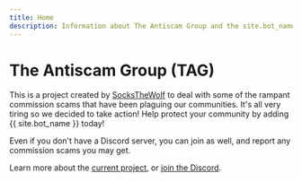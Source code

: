 ```yaml
---
title: Home
description: Information about The Antiscam Group and the site.bot_name Discord bot
---
```


# The Antiscam Group (TAG)

This is a project created by [SocksTheWolf](https://wolf.stream) to deal with some of the rampant commission scams that have been plaguing our communities. It's all very tiring so we decided to take action! Help protect your community by adding {{ site.bot_name }} today!

Even if you don't have a Discord server, you can join as well, and report any commission scams you may get.

Learn more about the [current project](/bot), or [join the Discord](/discord).
